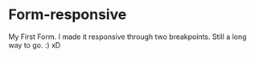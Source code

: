 # Form-responsive
My First Form. I made it responsive through two breakpoints. Still a long way to go.  :) xD
